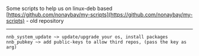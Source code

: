 Some scripts to help us on linux-deb based
[https://github.com/nonaybay/my-scripts](https://github.com/nonaybay/my-scripts) - old repository

---

```nnb_system_update ~> update/upgrade your os, install packages```
```nnb_pubkey ~> add public-keys to allow third repos, (pass the key as arg)```

